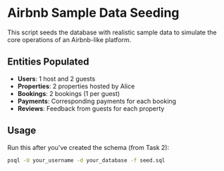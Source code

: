 # Airbnb Sample Data Seeding

This script seeds the database with realistic sample data to simulate the core operations of an Airbnb-like platform.

## Entities Populated

- **Users**: 1 host and 2 guests
- **Properties**: 2 properties hosted by Alice
- **Bookings**: 2 bookings (1 per guest)
- **Payments**: Corresponding payments for each booking
- **Reviews**: Feedback from guests for each property

## Usage

Run this after you've created the schema (from Task 2):

```bash
psql -U your_username -d your_database -f seed.sql
